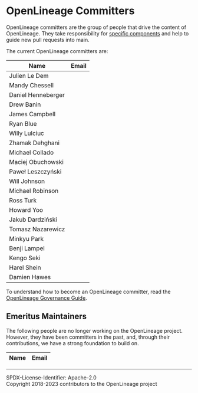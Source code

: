 # OpenLineage Committers

OpenLineage committers are the group of people that drive the content of OpenLineage.
They take responsibility for [specific components](CODEOWNERS) and help to guide
new pull requests into main.

The current OpenLineage committers are:


| Name               | Email |
| ------------------ | -----------------|
| Julien Le Dem      | |
| Mandy Chessell     | |
| Daniel Henneberger | |
| Drew Banin         | |
| James Campbell     | |
| Ryan Blue          | |
| Willy Lulciuc      | |
| Zhamak Dehghani    | |
| Michael Collado    | |
| Maciej Obuchowski  | |
| Paweł Leszczyński  | |
| Will Johnson       | |
| Michael Robinson   | |
| Ross Turk          | |
| Howard Yoo         | |
| Jakub Dardziński   | |
| Tomasz Nazarewicz  | |
| Minkyu Park        | |
| Benji Lampel       | |
| Kengo Seki         | |
| Harel Shein        | |
| Damien Hawes       | |

To understand how to become an OpenLineage committer,
read the [OpenLineage Governance Guide](GOVERNANCE.md).


## Emeritus Maintainers

The following people are no longer working on the OpenLineage project.
However, they have been committers in the past, and, through their
contributions, we have a strong foundation to build on.


| Name           | Email |
| -------------- | -----------------

----
SPDX-License-Identifier: Apache-2.0\
Copyright 2018-2023 contributors to the OpenLineage project

